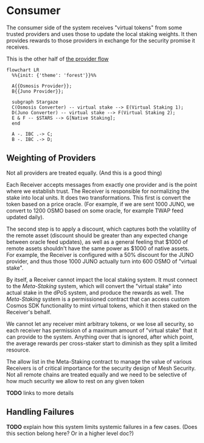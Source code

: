 # Consumer

The consumer side of the system receives "virtual tokens" from
some trusted providers and uses those to update the local staking weights.
It then provides rewards to those providers in exchange for
the security promise it receives.

This is the other half of [the provider flow](../provider/Provider.md)

```mermaid
flowchart LR
  %%{init: {'theme': 'forest'}}%%

  A{{Osmosis Provider}};
  B{{Juno Provider}};

  subgraph Stargaze
  C(Osmosis Converter) -- virtual stake --> E(Virtual Staking 1);
  D(Juno Converter) -- virtual stake --> F(Virtual Staking 2);
  E & F -- $STARS --> G[Native Staking];
  end

  A -. IBC .-> C;
  B -. IBC .-> D;
```

## Weighting of Providers

Not all providers are treated equally. (And this is a good thing)

Each Receiver accepts messages from exactly one provider and is
the point where we establish trust. The Receiver is responsible for
normalizing the stake into local units. It does two transformations.
This first is convert the token based on a price oracle. (For example,
if we are sent 1000 JUNO, we convert to 1200 OSMO based on some oracle, for example
TWAP feed updated daily).

The second step is to apply a discount, which captures both the volatility of the remote asset
(discount should be greater than any expected change between oracle feed updates), as well as
a general feeling that $1000 of remote assets shouldn't have the same power as $1000 of native
assets. For example, the Receiver is configured with a 50% discount for the JUNO provider,
and thus those 1000 JUNO actually turn into 600 OSMO of "virtual stake".

By itself, a Receiver cannot impact the local staking system.  It must connect to the _Meta-Staking_ system,
which will convert the "virtual stake" into actual stake in the dPoS system, and produce the rewards as well.
The _Meta-Staking_ system is a permissioned contract that can access custom Cosmos SDK functionality
to mint virtual tokens, which it then staked on the Receiver's behalf.

We cannot let any receiver mint arbitrary tokens, or we lose all security, so each receiver has permission
of a maximum amount of "virtual stake" that it can provide to the system. Anything over that is ignored,
after which point, the average rewards per cross-staker start to diminish as they split a limited resource.

The allow list in the Meta-Staking contract to manage the value of various Receivers is of critical importance
for the security design of Mesh Security. Not all remote chains are treated equally and we need to be selective
of how much security we allow to rest on any given token

**TODO** links to more details

## Handling Failures

**TODO** explain how this system limits systemic failures in a few cases.
(Does this section belong here? Or in a higher level doc?)
